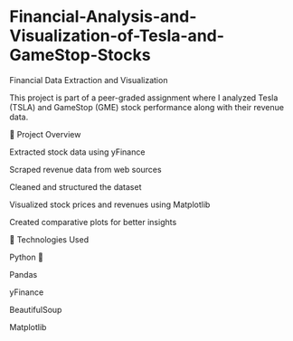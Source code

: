 # Financial-Analysis-and-Visualization-of-Tesla-and-GameStop-Stocks
Financial Data Extraction and Visualization

This project is part of a peer-graded assignment where I analyzed Tesla (TSLA) and GameStop (GME) stock performance along with their revenue data.

📌 Project Overview

Extracted stock data using yFinance

Scraped revenue data from web sources

Cleaned and structured the dataset

Visualized stock prices and revenues using Matplotlib

Created comparative plots for better insights

🚀 Technologies Used

Python 🐍

Pandas

yFinance

BeautifulSoup

Matplotlib
